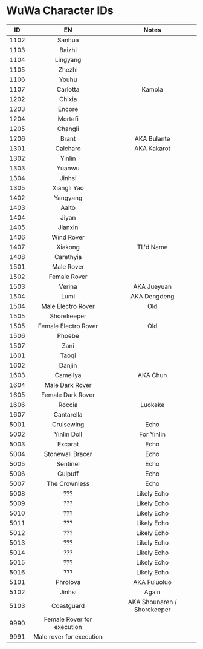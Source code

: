 # WuWa Character IDs

|  ID  | EN | Notes |
| :--: | :--: | :--: |
| 1102 | Sanhua | |
| 1103 | Baizhi | |
| 1104 | Lingyang | |
| 1105 | Zhezhi | |
| 1106 | Youhu | |
| 1107 | Carlotta | Kamola |
| 1202 | Chixia | |
| 1203 | Encore | |
| 1204 | Mortefi | |
| 1205 | Changli | |
| 1206 | Brant | AKA Bulante |
| 1301 | Calcharo | AKA Kakarot |
| 1302 | Yinlin | |
| 1303 | Yuanwu | |
| 1304 | Jinhsi | |
| 1305 | Xiangli Yao | |
| 1402 | Yangyang | |
| 1403 | Aalto | |
| 1404 | Jiyan | |
| 1405 | Jianxin | |
| 1406 | Wind Rover | |
| 1407 | Xiakong | TL'd Name |
| 1408 | Carethyia | |
| 1501 | Male Rover | |
| 1502 | Female Rover | |
| 1503 | Verina | AKA Jueyuan |
| 1504 | Lumi | AKA Dengdeng |
| 1504 | Male Electro Rover | Old |
| 1505 | Shorekeeper |
| 1505 | Female Electro Rover | Old |
| 1506 | Phoebe | |
| 1507 | Zani | |
| 1601 | Taoqi | |
| 1602 | Danjin | |
| 1603 | Camellya | AKA Chun |
| 1604 | Male Dark Rover |  |
| 1605 | Female Dark Rover |  |
| 1606 | Roccia | Luokeke |
| 1607 | Cantarella | |
| 5001 | Cruisewing | Echo |
| 5002 | Yinlin Doll | For Yinlin |
| 5003 | Excarat | Echo |
| 5004 | Stonewall Bracer | Echo |
| 5005 | Sentinel | Echo |
| 5006 | Gulpuff | Echo |
| 5007 | The Crownless | Echo |
| 5008 | ??? | Likely Echo |
| 5009 | ??? | Likely Echo |
| 5010 | ??? | Likely Echo |
| 5011 | ??? | Likely Echo |
| 5012 | ??? | Likely Echo |
| 5013 | ??? | Likely Echo |
| 5014 | ??? | Likely Echo |
| 5015 | ??? | Likely Echo |
| 5016 | ??? | Likely Echo |
| 5101 | Phrolova | AKA Fuluoluo |
| 5102 | Jinhsi | Again |
| 5103 | Coastguard | AKA Shounaren / Shorekeeper |
| 9990 | Female Rover for execution |
| 9991 | Male rover for execution |
